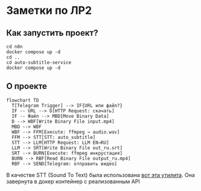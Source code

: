 # Заметки по ЛР2

## Как запустить проект?

```
cd n8n
docker compose up -d
cd ..
cd auto-subtitle-service
docker compose up -d
```

## О проекте

```mermaid
flowchart TD
  T[Telegram Trigger] --> IF{URL или файл?}
  IF -- URL --> D[HTTP Request: скачать]
  IF -- Файл --> MBD[Move Binary Data]
  D --> WBF[Write Binary File input.mp4]
  MBD --> WBF
  WBF --> FFM[Execute: ffmpeg → audio.wav]
  FFM --> STT[STT: auto_subtitle]
  STT --> LLM[HTTP Request: LLM EN→RU]
  LLM --> SRT[Write Binary File out_ru.srt]
  SRT --> BURN[Execute: ffmpeg инкрустация]
  BURN --> RBF[Read Binary File output_ru.mp4]
  RBF --> SEND[Telegram: отправить видео]
```

В качестве STT (Sound To Text) была использована [вот эта утилита](https://github.com/m1guelpf/auto-subtitle).
Она завернута в докер контейнер с реализованным API
